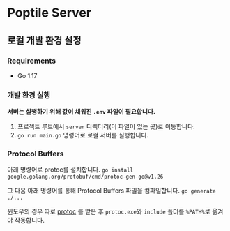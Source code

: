 # Poptile Server

## 로컬 개발 환경 설정

### Requirements

- Go 1.17

### 개발 환경 실행

**서버는 실행하기 위해 값이 채워진 `.env` 파일이 필요합니다.** 

1. 프로젝트 루트에서 `server` 디렉터리(이 파일이 있는 곳)로 이동합니다.
2. `go run main.go` 명령어로 로컬 서버를 실행합니다.

### Protocol Buffers

아래 명령어로 protoc를 설치합니다.
`go install google.golang.org/protobuf/cmd/protoc-gen-go@v1.26`

그 다음 아래 명령어를 통해 Protocol Buffers 파일을 컴파일합니다.
`go generate ./...`

윈도우의 경우 따로 [protoc](https://github.com/protocolbuffers/protobuf/releases)
를 받은 후 `protoc.exe`와 `include` 폴더를 `%PATH%`로 옮겨야 작동합니다.